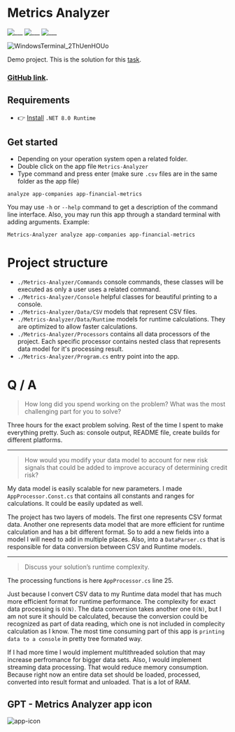 # Metrics Analyzer

![___](https://img.shields.io/badge/.NET_8.0-blue.svg)
![___](https://img.shields.io/badge/CSV-blue.svg)
![___](https://img.shields.io/badge/Data_Analyzer-blue.svg)

![WindowsTerminal_2ThUenHOUo](https://github.com/IvanMurzak/Metrics-Analyzer/assets/9135028/8d9b21e5-351e-4ccd-b9c2-1a7019104e16)

Demo project. This is the solution for this [task](https://github.com/IvanMurzak/Metrics-Analyzer/blob/main/Sanlo%20Coding%20Challenge_%20Invest%20in%20App%20Company%20Revenues.pdf). 

### [GitHub link](https://github.com/IvanMurzak/Metrics-Analyzer).

## Requirements

- 👉 [Install](https://dotnet.microsoft.com/en-us/download/dotnet/8.0) `.NET 8.0 Runtime`


## Get started

 - Depending on your operation system open a related folder.
 - Double click on the app file `Metrics-Analyzer`
 - Type command and press enter (make sure `.csv` files are in the same folder as the app file)
 
 ```
 analyze app-companies app-financial-metrics
 ```

You may use `-h` or `--help` command to get a description of the command line interface.
Also, you may run this app through a standard terminal with adding arguments. Example:

```
Metrics-Analyzer analyze app-companies app-financial-metrics
```


# Project structure

- `./Metrics-Analyzer/Commands` console commands, these classes will be executed as only a user uses a related command.
- `./Metrics-Analyzer/Console` helpful classes for beautiful printing to a console.
- `./Metrics-Analyzer/Data/CSV` models that represent CSV files.
- `./Metrics-Analyzer/Data/Runtime` models for runtime calculations. They are optimized to allow faster calculations.
- `./Metrics-Analyzer/Processors` contains all data processors of the project. Each specific processor contains nested class that represents data model for it's processing result.
- `./Metrics-Analyzer/Program.cs` entry point into the app.

# Q / A

> How long did you spend working on the problem? What was the most challenging part for you to
solve?

Three hours for the exact problem solving. Rest of the time I spent to make everything pretty. Such as: console output, README file, create builds for different platforms.

---

> How would you modify your data model to account for new risk signals that could be added to
improve accuracy of determining credit risk?

My data model is easily scalable for new parameters. I made `AppProcessor.Const.cs` that contains all constants and ranges for calculations. It could be easily updated as well. 

The project has two layers of models. The first one represents CSV format data. Another one represents data model that are more efficient for runtime calculation and has a bit different format. So to add a new fields into a model I will need to add in multiple places. Also, into a `DataParser.cs` that is responsible for data conversion between CSV and Runtime models.

---

> Discuss your solution’s runtime complexity.

The processing functions is here `AppProcessor.cs` line 25.

Just because I convert CSV data to my Runtime data model that has much more efficient format for runtime performance. The complexity for exact data processing is `O(N)`. The data conversion takes another one `O(N)`, but I am not sure it should be calculated, because the conversion could be recognized as part of data reading, which one is not included in complecity calculation as I know. The most time consuming part of this app is `printing data to a console` in pretty tree formated way.

If I had more time I would implement multithreaded solution that may increase perfromance for bigger data sets. Also, I would implement streaming data processing. That would reduce memory consumption. Because right now an entire data set should be loaded, processed, converted into result format and unloaded. That is a lot of RAM.

## GPT - Metrics Analyzer app icon

![app-icon](https://github.com/IvanMurzak/Metrics-Analyzer/assets/9135028/77dcbc3c-16be-4d3e-a450-8e8fa85d35ad)
